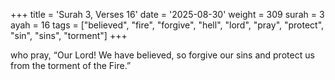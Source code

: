 +++
title = 'Surah 3, Verses 16'
date = '2025-08-30'
weight = 309
surah = 3
ayah = 16
tags = ["believed", "fire", "forgive", "hell", "lord", "pray", "protect", "sin", "sins", "torment"]
+++

who pray, “Our Lord! We have believed, so forgive our sins and protect us from the torment of the Fire.”